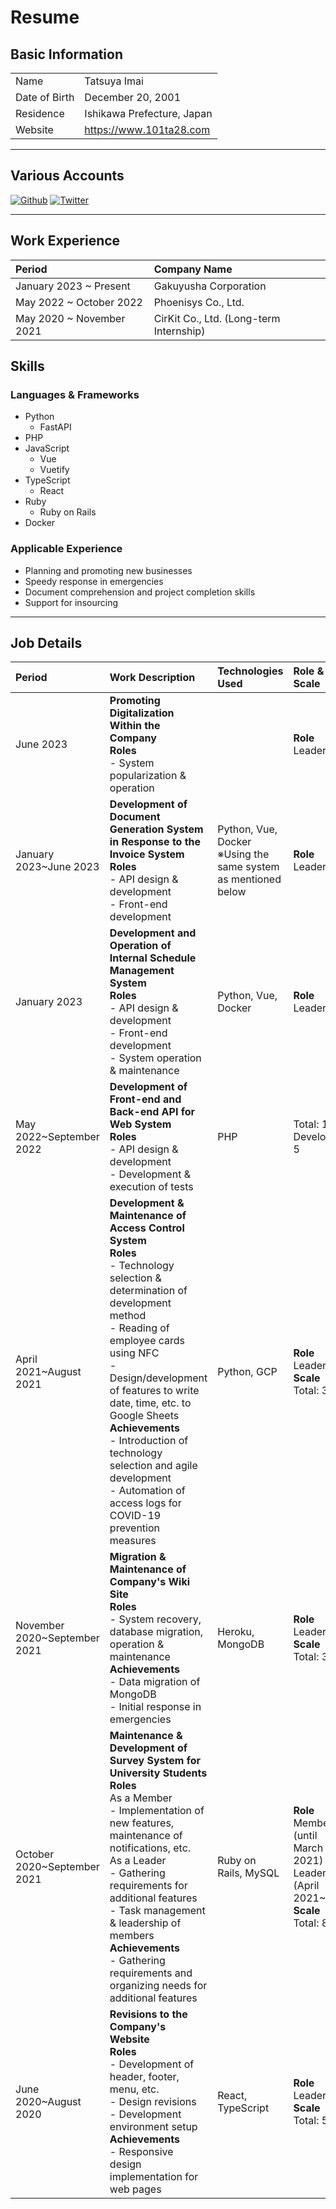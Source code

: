 # Resume

## Basic Information

|||
|:-|:-|
|Name|Tatsuya Imai|
|Date of Birth|December 20, 2001|
|Residence|Ishikawa Prefecture, Japan|
|Website|https://www.101ta28.com|

---
## Various Accounts

<a href="https://github.com/101ta28" target="_blank"><img alt="Github" src="https://img.shields.io/badge/101ta28-%2312100E.svg?&style=flat-square&logo=Github&logoColor=white" /></a>
<a href="https://twitter.com/101ta28" target="_blank"><img alt="Twitter" src="https://img.shields.io/badge/@101ta28-%231DA1F2.svg?&style=flat-square&logo=twitter&logoColor=white" /></a>

---

## Work Experience

|Period|Company Name|
|:-|:-|
|January 2023 ~ Present|Gakuyusha Corporation|
|May 2022 ~ October 2022|Phoenisys Co., Ltd.|
|May 2020 ~ November 2021|CirKit Co., Ltd. (Long-term Internship)|

## Skills

### Languages & Frameworks

- Python
	- FastAPI
- PHP
- JavaScript
	- Vue
	- Vuetify
- TypeScript
	- React
- Ruby
	- Ruby on Rails
- Docker

### Applicable Experience

- Planning and promoting new businesses
- Speedy response in emergencies
- Document comprehension and project completion skills
- Support for insourcing

---

## Job Details

|Period|Work Description|Technologies Used|Role & Scale|
|:-|:-|:-|:-|
|June 2023|**Promoting Digitalization Within the Company**<br>**Roles**<br> - System popularization & operation||**Role**<br> Leader|
|January 2023~June 2023|**Development of Document Generation System in Response to the Invoice System**<br>**Roles**<br> - API design & development<br> - Front-end development|Python, Vue, Docker <br> ※Using the same system as mentioned below|**Role**<br> Leader|
|January 2023|**Development and Operation of Internal Schedule Management System**<br>**Roles**<br> - API design & development<br> - Front-end development<br> - System operation & maintenance|Python, Vue, Docker|**Role**<br> Leader|
|May 2022~September 2022|**Development of Front-end and Back-end API for Web System**<br>**Roles**<br> - API design & development<br> - Development & execution of tests|PHP|Total: 17<br> Developers: 5|
|April 2021~August 2021|**Development & Maintenance of Access Control System**<br>**Roles**<br> - Technology selection & determination of development method<br> - Reading of employee cards using NFC<br> - Design/development of features to write date, time, etc. to Google Sheets<br>**Achievements**<br> - Introduction of technology selection and agile development<br> - Automation of access logs for COVID-19 prevention measures|Python, GCP|**Role**<br> Leader<br> **Scale**<br> Total: 3|
|November 2020~September 2021|**Migration & Maintenance of Company's Wiki Site**<br>**Roles**<br> - System recovery, database migration, operation & maintenance<br>**Achievements**<br> - Data migration of MongoDB<br> - Initial response in emergencies|Heroku, MongoDB|**Role**<br> Leader<br> **Scale**<br> Total: 3|
|October 2020~September 2021|**Maintenance & Development of Survey System for University Students**<br>**Roles**<br> As a Member<br> - Implementation of new features, maintenance of notifications, etc.<br> As a Leader<br> - Gathering requirements for additional features<br> - Task management & leadership of members<br>**Achievements**<br> - Gathering requirements and organizing needs for additional features|Ruby on Rails, MySQL|**Role**<br> Member (until March 2021)<br> Leader (April 2021~ )<br> **Scale**<br> Total: 8|
|June 2020~August 2020|**Revisions to the Company's Website**<br>**Roles**<br> - Development of header, footer, menu, etc.<br> - Design revisions<br> - Development environment setup<br>**Achievements**<br> - Responsive design implementation for web pages|React, TypeScript|**Role**<br> Leader<br> **Scale**<br> Total: 5|
